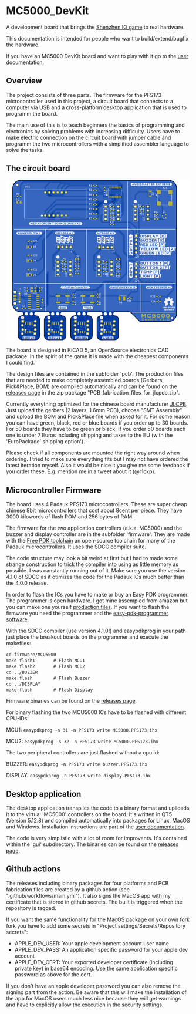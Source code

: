 # MC5000_DevKit

A development board that brings the [Shenzhen IO game](https://www.zachtronics.com/shenzhen-io/) to real hardware.

This documentation is intended for people who want to build/extend/bugfix the hardware. 

If you have an MC5000 DevKit board and want to play with it go to the [user documentation](https://rickp.github.io/MC5000_DevKit/).


## Overview

The project consists of three parts. The firmware for the PFS173 microcontroller used in this project, a circuit board that connects to a computer via USB and a cross-platform desktop application that is used to programm the board.

The main use of this is to teach beginners the basics of programming and electronics by solving problems with increasing difficulty. Users have to make electric connection on the circuit board with jumper cable and programm the two microcontrollers with a simplified assembler language to solve the tasks.


## The circuit board

![Cuircuit board picture](pcb/docs/MC5000_Board-PCB.svg?raw=true "MC5000 DevKit")

The board is designed in KiCAD 5, an OpenSource electronics CAD package. In the spirit of the game it is made with the cheapest components I could find. 

The design files are contained in the subfolder 'pcb'. The production files that are needed to make completely assembled boards (Gerbers, Pick&Place, BOM) are compiled automatically and can be found on the [releases page](https://github.com/RickP/MC5000_DevKit/releases) in the zip package "PCB_fabrication_files_for_jlcpcb.zip". 

Currently everything optimized for the chinese board manufacturer [JLCPB](https://jlcpcb.com). Just upload the gerbers (2 layers, 1.6mm PCB), choose "SMT Assembly" and upload the BOM and Pick&Place file when asked for it. For some reason you can have green, black, red or blue boards if you order up to 30 boards. For 50 boards they have to be green or black. If you order 50 boards each one is under 7 Euros including shipping and taxes to the EU (with the 'EuroPackage' shipping option').

Please check if all components are mounted the right way around when ordering. I tried to make sure everything fits but I may not have ordered the latest iteration myself. Also it would be nice it you give me some feedback if you order these. E.g. mention me in a tweet about it (@r1ckp).


## Microcontroller Firmware

The board uses 4 Padauk PFS173 microcontrollers. These are super cheap chinese 8bit microcontrollers that cost about 8cent per piece. They have 3000 kilowords of flash ROM and 256 bytes of RAM.

The firmware for the two application controllers (a.k.a. MC5000) and the buzzer and display controller are in the subfolder 'firmware'. They are made with the [Free PDK toolchain](https://free-pdk.github.io) an open-source toolchain for many of the Padauk microcontrollers. It uses the SDCC compiler suite.

The code structure may look a bit weird at first but I had to made some strange construction to trick the compiler into using as little memory as possible. I was canstantly running out of it. Make sure you use the version 4.1.0 of SDCC as it otimizes the code for the Padauk ICs much better than the 4.0.0 release.

In order to flash the ICs you have to make or buy an Easy PDK programmer. The programmer is open hardware. I got mine assempled from amazon but you can make one yourself [production files](https://kitspace.org/boards/github.com/free-pdk/easy-pdk-programmer-hardware/). If you want to flash the firmware you need the programmer and the [easy-pdk-programmer software](https://github.com/free-pdk/easy-pdk-programmer-software). 

With the SDCC compiler (use version 4.1.0!) and easypdkprog in your path just place the breakout boards on the programmer and execute the makefiles:

    cd firmware/MCU5000
    make flash1       # Flash MCU1
    make flash2       # Flash MCU2
    cd ../BUZZER
    make flash        # Flash Buzzer
    cd ../DISPLAY
    make flash        # Flash Display

Firmware binaries can be found on the [releases page](https://github.com/RickP/MC5000_DevKit/releases).


For binary flashing the two MCU5000 ICs have to be flashed with different CPU-IDs:

MCU1: `easypdkprog -s 31 -n PFS173 write MC5000.PFS173.ihx`

MCU2: `easypdkprog -s 32 -n PFS173 write MC5000.PFS173.ihx`


The two peripheral controllers are just flashed without a cpu id:

BUZZER: `easypdkprog -n PFS173 write buzzer.PFS173.ihx`

DISPLAY: `easypdkprog -n PFS173 write display.PFS173.ihx`


## Desktop application

The desktop application transpiles the code to a binary format and uplloads it to the virtual 'MC5000' controllers on the board. It's written in QT5 (Version 5.12.8) and compiled automatically into packages for Linux, MacOS and Windows. Installation instructions are part of the [user documentation](https://rickp.github.io/MC5000_DevKit/).

The code is very simplistic with a lot of room for improvents. It's contained within the 'gui' subdirectory. The binaries can be found on the [releases page](https://github.com/RickP/MC5000_DevKit/releases).


## Github actions

The releases including binary packages for four platforms and PCB fabrication files are created by a github action (see ".github/workflows/main.yml"). It also signs the MacOS app with my certificate that is stored in github secrets. The built is triggered when the repository is tagged.

If you want the same functionality for the MacOS package on your own fork fork you have to add some secrets in "Project settings/Secrets/Repository secrets":

- APPLE_DEV_USER: Your apple development account user name
- APPLE_DEV_PASS: An application specific password for your apple dev account
- APPLE_DEV_CERT: Your exported developer certificate (including private key) in base64 encoding. Use the same application specific password as above for the cert.

If you don't have an apple developer password you can also remove the signing part from the action. Be aware that this will make the installation of the app for MacOS users much less nice because they will get warnings and have to explicitly allow the execution in the security settings.
